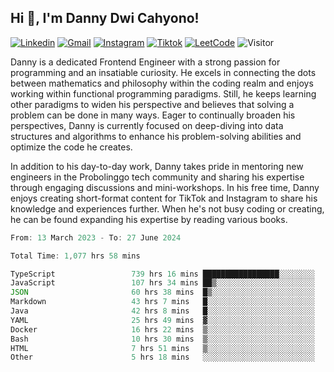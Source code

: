 ## Hi 👋, I'm Danny Dwi Cahyono!

[![Linkedin](https://img.shields.io/badge/-dannydwicahyono-blue?style=flat&logo=Linkedin&logoColor=white)](https://www.linkedin.com/in/danny-cahyo/)
[![Gmail](https://img.shields.io/badge/-dannydwicahyono@gmail.com-c14438?style=flat&logo=Gmail&logoColor=white)](mailto:dannydwicahyono@gmail.com)
[![Instagram](https://img.shields.io/badge/-danny_cahyo-ff69b4?style=flat&logo=Instagram&logoColor=white)](https://www.instagram.com/danny_cahyo/)
[![Tiktok](https://img.shields.io/badge/-dannydwic-black?style=flat&logo=Tiktok&logoColor=white)](https://www.tiktok.com/@dannydwic)
[![LeetCode](https://img.shields.io/badge/-danny_cahyo-yellow?style=flat&logo=LeetCode&logoColor=white)](https://leetcode.com/danny_cahyo/)
![Visitor](https://komarev.com/ghpvc/?username=dannycahyo&label=Visitor&color=2bbc8a)

Danny is a dedicated Frontend Engineer with a strong passion for programming and an insatiable curiosity. He excels in connecting the dots between mathematics and philosophy within the coding realm and enjoys working within functional programming paradigms. Still, he keeps learning other paradigms to widen his perspective and believes that solving a problem can be done in many ways. Eager to continually broaden his perspectives, Danny is currently focused on deep-diving into data structures and algorithms to enhance his problem-solving abilities and optimize the code he creates.

In addition to his day-to-day work, Danny takes pride in mentoring new engineers in the Probolinggo tech community and sharing his expertise through engaging discussions and mini-workshops. In his free time, Danny enjoys creating short-format content for TikTok and Instagram to share his knowledge and experiences further. When he's not busy coding or creating, he can be found expanding his expertise by reading various books.

<!--START_SECTION:wakatime-->

```typescript
From: 13 March 2023 - To: 27 June 2024

Total Time: 1,077 hrs 58 mins

TypeScript                 739 hrs 16 mins █████████████████░░░░░░░░   68.24 %
JavaScript                 107 hrs 34 mins ██▒░░░░░░░░░░░░░░░░░░░░░░   09.93 %
JSON                       60 hrs 38 mins  █▒░░░░░░░░░░░░░░░░░░░░░░░   05.60 %
Markdown                   43 hrs 7 mins   █░░░░░░░░░░░░░░░░░░░░░░░░   03.98 %
Java                       42 hrs 8 mins   █░░░░░░░░░░░░░░░░░░░░░░░░   03.89 %
YAML                       25 hrs 49 mins  ▓░░░░░░░░░░░░░░░░░░░░░░░░   02.38 %
Docker                     16 hrs 22 mins  ▒░░░░░░░░░░░░░░░░░░░░░░░░   01.51 %
Bash                       10 hrs 30 mins  ▒░░░░░░░░░░░░░░░░░░░░░░░░   00.97 %
HTML                       7 hrs 51 mins   ▒░░░░░░░░░░░░░░░░░░░░░░░░   00.73 %
Other                      5 hrs 18 mins   ░░░░░░░░░░░░░░░░░░░░░░░░░   00.49 %
```

<!--END_SECTION:wakatime-->
